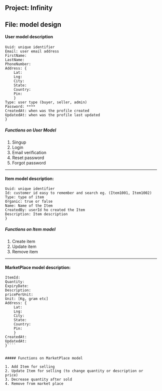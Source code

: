 ## Project: Infinity
## File: model design

#### User model description 

````{
Uuid: unique identifier
Email: user email address
FirstName: 
LastName:
PhoneNumber:
Address: {
	Lat:	
	Lng:
	City:
	State:
	Country:
	Pin:
	}
Type: user type (buyer, seller, admin)
Password: ****
CreatedAt: when was the profile created
UpdatedAt: when was the profile last updated
}
````

##### Functions on User Model

1. Singup
2. Login
3. Email verification
4. Reset password
5. Forgot password

-----------


#### Item model description: 
````{
Uuid: unique identifier
Id: customer id easy to remember and search eg. (Item1001, Item1002)
Type: type of item
Organic: true or false
Name: Name of the Item
CreatedBy: userId ho created the Item
Description: Item description
}
````

##### Functions on Item model

1. Create item
2. Update item
3. Remove item

-----

#### MarketPlace model description:
````{
ItemId:
Quantity:
ExpiryDate:
Description:
pricePerUnit:
Unit: [Kg, gram etc]
Address: {
	Lat:	
	Lng:
	City:
	State:
	Country:
	Pin:
	}
CreatedAt: 
UpdatedAt:
}````


##### Functions on MarketPlace model

1. Add Item for selling
2. Update Item for selling (to change quantity or description or price)
3. Decrease quantity after sold
4. Remove from market place


